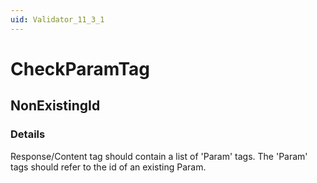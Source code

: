 ```yaml
---
uid: Validator_11_3_1
---
```


# CheckParamTag

## NonExistingId

<!-- Description, Properties, ... sections are auto-generated. -->
<!-- REPLACE ME AUTO-GENERATION -->

### Details

Response/Content tag should contain a list of 'Param' tags. The 'Param' tags should refer to the id of an existing Param.

<!-- Uncomment to add example code -->
<!--### Example code-->
